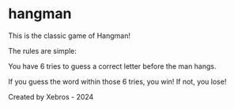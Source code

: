 # hangman

This is the classic game of Hangman!

The rules are simple:

You have 6 tries to guess a correct letter before the man hangs.

If you guess the word within those 6 tries, you win!
If not, you lose!

Created by Xebros - 2024